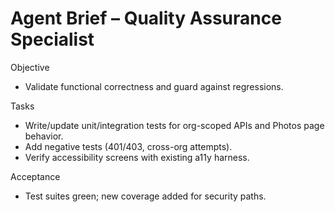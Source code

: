 # Agent Brief – Quality Assurance Specialist

Objective
- Validate functional correctness and guard against regressions.

Tasks
- Write/update unit/integration tests for org-scoped APIs and Photos page behavior.
- Add negative tests (401/403, cross-org attempts).
- Verify accessibility screens with existing a11y harness.

Acceptance
- Test suites green; new coverage added for security paths.

